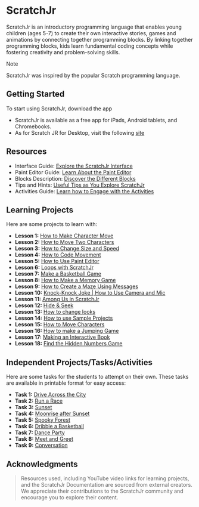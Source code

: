 # ScratchJr

ScratchJr is an introductory programming language that enables young children (ages 5-7) to create their own interactive stories, games and animations by connecting together programming blocks. By linking together programming blocks, kids learn fundamental coding concepts while fostering creativity and problem-solving skills.

> [!NOTE]
> ScratchJr was inspired by the popular Scratch programming language.

## Getting Started
To start using ScratchJr, download the app
* ScratchJr is available as a free app for iPads, Android tablets, and Chromebooks.
* As for Scratch JR for Desktop, visit the following [site](https://jfo8000.github.io/ScratchJr-Desktop/)

## Resources
- Interface Guide: [Explore the ScratchJr Interface](https://scratchjr.org/learn/interface)
- Paint Editor Guide: [Learn About the Paint Editor](https://scratchjr.org/learn/paint)
- Blocks Description: [Discover the Different Blocks](https://scratchjr.org/learn/blocks)
- Tips and Hints: [Useful Tips as You Explore ScratchJr](https://scratchjr.org/learn/tips)
- Activities Guide: [Learn how to Engage with the Activities](https://www.youtube.com/watch?v=ciWPaEgscr0)

## Learning Projects
Here are some projects to learn with:

* **Lesson 1:** [How to Make Character Move](https://www.youtube.com/watch?v=o5XiZpzWcNc&list=PLh-lE4JDTAZaqPLNqe4VqF4X4F5H_BLlZ&index=1)
* **Lesson 2:** [How to Move Two Characters](https://www.youtube.com/watch?v=n3crpAATPv4&list=PLh-lE4JDTAZaqPLNqe4VqF4X4F5H_BLlZ&index=2)
* **Lesson 3:** [How to Change Size and Speed](https://www.youtube.com/watch?v=iy2sB57tGHM&list=PLh-lE4JDTAZaqPLNqe4VqF4X4F5H_BLlZ&index=3)
* **Lesson 4:** [How to Code Movement](https://www.youtube.com/watch?v=X3dCPsNBing&list=PLh-lE4JDTAZaqPLNqe4VqF4X4F5H_BLlZ&index=4)
* **Lesson 5:** [How to Use Paint Editor](https://www.youtube.com/watch?v=Z98rcXsuW_4&list=PLh-lE4JDTAZaqPLNqe4VqF4X4F5H_BLlZ&index=5)
* **Lesson 6:** [Loops with ScratchJr](https://www.youtube.com/watch?v=ioumirq6ULM)
* **Lesson 7:** [Make a Basketball Game](https://www.youtube.com/watch?v=GPnuYPlSjT4&list=PLh-lE4JDTAZaqPLNqe4VqF4X4F5H_BLlZ&index=6)
* **Lesson 8:** [How to Make a Memory Game](https://www.youtube.com/watch?v=23DjeHbPYl4&list=PLh-lE4JDTAZaqPLNqe4VqF4X4F5H_BLlZ&index=7)
* **Lesson 9:** [How to Create a Maze Using Messages](https://www.youtube.com/watch?v=N254_ZF9L4w&list=PLh-lE4JDTAZaqPLNqe4VqF4X4F5H_BLlZ&index=8)
* **Lesson 10:** [Knock-Knock Joke | How to Use Camera and Mic](https://www.youtube.com/watch?v=DJ8aedIIvig&list=PLh-lE4JDTAZaqPLNqe4VqF4X4F5H_BLlZ&index=9)
* **Lesson 11:** [Among Us in ScratchJr](https://www.youtube.com/watch?v=O6bRw7j-7po&list=PLh-lE4JDTAZaqPLNqe4VqF4X4F5H_BLlZ&index=10)
* **Lesson 12:** [Hide & Seek](https://www.youtube.com/watch?v=lfYPLCN4KTY&list=PLh-lE4JDTAZaqPLNqe4VqF4X4F5H_BLlZ&index=11)
* **Lesson 13:** [How to change looks](https://www.youtube.com/watch?v=DRlxAu7VkFs&list=PLh-lE4JDTAZaqPLNqe4VqF4X4F5H_BLlZ&index=12)
* **Lesson 14:** [How to use Sample Projects](https://www.youtube.com/watch?v=jYwoiT0spcI&list=PLh-lE4JDTAZaqPLNqe4VqF4X4F5H_BLlZ&index=13)
* **Lesson 15:** [How to Move Characters](https://www.youtube.com/watch?v=Fzeg983TW3c&list=PLh-lE4JDTAZaqPLNqe4VqF4X4F5H_BLlZ&index=14)
* **Lesson 16:** [How to make a Jumping Game](https://www.youtube.com/watch?v=i-qsKTE0iKQ&list=PLh-lE4JDTAZaqPLNqe4VqF4X4F5H_BLlZ&index=15)
* **Lesson 17:** [Making an Interactive Book](https://www.youtube.com/watch?v=0KuF1AeO9YA)
* **Lesson 18:** [Find the Hidden Numbers Game](https://www.youtube.com/watch?v=WNvOvG5v84w&t=40s)

## Independent Projects/Tasks/Activities
Here are some tasks for the students to attempt on their own. These tasks are available in printable format for easy access:

* **Task 1:** [Drive Across the City](https://scratchjr.org/teach/activities/drive-across-the-city)
* **Task 2:** [Run a Race](https://scratchjr.org/teach/activities/run-a-race)
* **Task 3:** [Sunset](https://scratchjr.org/teach/activities/sunset)
* **Task 4:** [Moonrise after Sunset](https://scratchjr.org/teach/activities/moonrise-after-sunset)
* **Task 5:** [ Spooky Forest](https://scratchjr.org/teach/activities/spooky-forest)
* **Task 6:** [Dribble a Basketball](https://scratchjr.org/teach/activities/dribble-a-basketball)
* **Task 7:** [Dance Party](https://scratchjr.org/teach/activities/dance-party)
* **Task 8:** [Meet and Greet](https://scratchjr.org/teach/activities/meet-and-greet)
* **Task 9:** [Conversation](https://scratchjr.org/teach/activities/conversation)

## Acknowledgments

> Resources used, including YouTube video links for learning projects, and the ScratchJr Documentation are sourced from external creators. We appreciate their contributions to the ScratchJr community and encourage you to explore their content.
